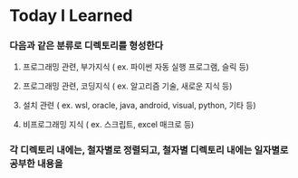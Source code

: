 # Today I Learned

### 다음과 같은 분류로 디렉토리를 형성한다

1. 프로그래밍 관련, 부가지식 ( ex. 파이썬 자동 실행 프로그램, 슬릭 등)

2. 프로그래밍 관련, 코딩지식 ( ex. 알고리즘 기술, 새로운 지식 등)

3. 설치 관련 ( ex. wsl, oracle, java, android, visual, python, 기타 등)

4. 비프로그래밍 지식 ( ex. 스크립트, excel 매크로 등)

### 각 디렉토리 내에는, 철자별로 정렬되고, 철자별 디렉토리 내에는 일자별로 공부한 내용을 
